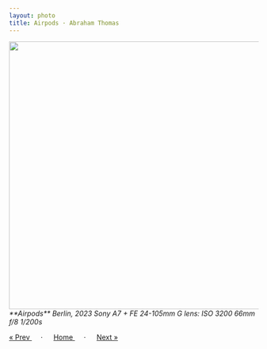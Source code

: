```yaml
---
layout: photo
title: Airpods · Abraham Thomas
---
```


<img src="/assets/photos/Airpods.jpg" width="540px" class="photo">

<i>
**Airpods**  
Berlin, 2023  
Sony A7 + FE 24-105mm G lens: ISO 3200 66mm f/8 1/200s
</i>

<a href="/gallery/railings"> &laquo; Prev </a> &emsp; · &emsp; 
<a href="/gallery"> Home </a> &emsp; · &emsp; 
<a href="/gallery/tickets"> Next &raquo; </a>
